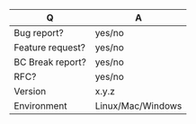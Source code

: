 | Q                | A
| ---------------- | -----
| Bug report?      | yes/no
| Feature request? | yes/no
| BC Break report? | yes/no
| RFC?             | yes/no
| Version          | x.y.z
| Environment      | Linux/Mac/Windows


<!--
- Please fill in this template according to your issue.
- And replace this comment by the description of your issue.
-->
